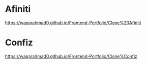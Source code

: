 # Afiniti
 https://waqarahmad0.github.io/Frontend-Portfolio/Clone%20Afiniti
 # Confiz
  https://waqarahmad0.github.io/Frontend-Portfolio/Clone%Confiz
  # 
